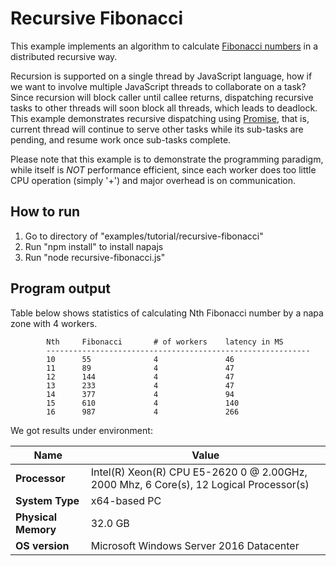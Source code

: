 # Recursive Fibonacci
This example implements an algorithm to calculate [Fibonacci numbers](https://en.wikipedia.org/wiki/Fibonacci_number) in a distributed recursive way. 

Recursion is supported on a single thread by JavaScript language, how if we want to involve multiple JavaScript threads to collaborate on a task? Since recursion will block caller until callee returns, dispatching recursive tasks to other threads will soon block all threads, which leads to deadlock. This example demonstrates recursive dispatching using [Promise](https://developer.mozilla.org/en-US/docs/Web/JavaScript/Reference/Global_Objects/Promise), that is, current thread will continue to serve other tasks while its sub-tasks are pending, and resume work once sub-tasks complete. 

Please note that this example is to demonstrate the programming paradigm, while itself is *NOT* performance efficient, since each worker does too little CPU operation (simply '+') and major overhead is on communication. 

## How to run
1. Go to directory of "examples/tutorial/recursive-fibonacci"
2. Run "npm install" to install napajs
3. Run "node recursive-fibonacci.js"

## Program output
Table below shows statistics of calculating Nth Fibonacci number by a napa zone with 4 workers.
```
        Nth     Fibonacci       # of workers    latency in MS
        -----------------------------------------------------------
        10      55              4               46
        11      89              4               47
        12      144             4               47
        13      233             4               47
        14      377             4               94
        15      610             4               140
        16      987             4               266
```
We got results under environment:

| Name              | Value                                                                                 |
|-------------------|---------------------------------------------------------------------------------------|
|**Processor**      |Intel(R) Xeon(R) CPU E5-2620 0 @ 2.00GHz, 2000 Mhz, 6 Core(s), 12 Logical Processor(s) |
|**System Type**    |x64-based PC                                                                           |
|**Physical Memory**|32.0 GB                                                                                |
|**OS version**     |Microsoft Windows Server 2016 Datacenter                                               |
